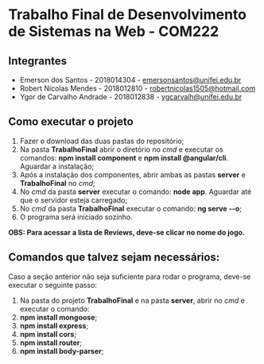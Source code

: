 # Trabalho Final de Desenvolvimento de Sistemas na Web - COM222

## Integrantes
* Emerson dos Santos - 2018014304 - emersonsantos@unifei.edu.br
* Robert Nícolas Mendes - 2018012810 - robertnicolas1505@hotmail.com
* Ygor de Carvalho Andrade - 2018012838 - ygcarvalh@unifei.edu.br

## Como executar o projeto
1. Fazer o download das duas pastas do repositório;
2. Na pasta **TrabalhoFinal** abrir o diretório no *cmd* e executar os comandos: **npm install component** e **npm install @angular/cli**. Aguardar a instalação;
3. Após a instalação dos componentes, abrir ambas as pastas **server** e **TrabalhoFinal** no *cmd*;
4. No *cmd* da pasta **server** executar o comando: **node app**. Aguardar até que o servidor esteja carregado;
5. No *cmd* da pasta **TrabalhoFinal** executar o comando: **ng serve --o**;
6. O programa será iniciado sozinho.

**OBS: Para acessar a lista de Reviews, deve-se clicar no nome do jogo.**

## Comandos que talvez sejam necessários:
Caso a seção anterior não seja suficiente para rodar o programa, deve-se executar o seguinte passo:

1. Na pasta do projeto **TrabalhoFinal** e na pasta **server**, abrir no *cmd* e executar o comando:
1. **npm install mongoose**;
2. **npm install express**;
3. **npm install cors**;
4. **npm install router**;
5. **npm install body-parser**;
